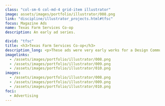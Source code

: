 ```yaml
---
class: "col-sm-6 col-md-4 grid-item illustrator"
image: assets/images/portfolio/illustrator/008.png
link: "discipline/illustrator_projects.html#tfsc"
focus: Magazine Ads
name: Texas Farm Services Co-op
description: An early ad series.

divid: "tfsc"
title: <h3>Texas Farm Services Co-op</h3>
description_long: <p>These ads were very early works for a Design Communications course in Fall 2018.</p>
imagelinks: 
  - /assets/images/portfolio/illustrator/008.png
  - /assets/images/portfolio/illustrator/009.png
  - /assets/images/portfolio/illustrator/010.png
images: 
  - /assets/images/portfolio/illustrator/008.png
  - /assets/images/portfolio/illustrator/009.png
  - /assets/images/portfolio/illustrator/010.png
foci: 
  - Advertising
---
```

